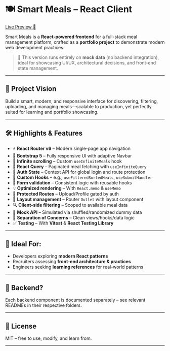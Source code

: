 # 🍽️ Smart Meals – React Client

[Live Preview 🚀](https://smartmeal-preview.netlify.app/)

Smart Meals is a **React-powered frontend** for a full-stack meal management platform, crafted as a **portfolio project** to demonstrate modern web development practices.

> 🔌 This version runs entirely on **mock data** (no backend integration), ideal for showcasing UI/UX, architectural decisions, and front-end state management.

---

## 🎯 Project Vision

Build a smart, modern, and responsive interface for discovering, filtering, uploading, and managing meals—scalable to production, yet perfectly suited for learning and portfolio showcasing.

---

## 🛠️ Highlights & Features

- ⚡ **React Router v6** – Modern single-page app navigation
- 📱 **Bootstrap 5** – Fully responsive UI with adaptive Navbar
- 🔄 **Infinite scrolling** – Custom `useInfiniteMeals` hook
- 🧠 **React Query** – Paginated meal fetching with `useInfiniteQuery`
- 🧾 **Auth State** – Context API for global login and route protection
- 🧰 **Custom Hooks** – e.g., `useFilteredSortedMeals`, `useSubmitHandler`
- 📝 **Form validation** – Consistent logic with reusable hooks
- 💡 **Optimized rendering** – With `React.memo` & `useMemo`
- 🔐 **Protected Routes** – Upload/Profile gated by auth
- 🧱 **Layout management** – Router `Outlet` with layout component
- 🔍 **Client-side filtering** – Scoped to available meal data
- 🎲 **Mock API** – Simulated via shuffled/randomized dummy data
- 🧩 **Separation of Concerns** – Clean views/hooks/data logic
- ✅ **Testing** – With **Vitest** & **React Testing Library**

---

## 🧪 Ideal For:

- Developers exploring **modern React patterns**
- Recruiters assessing **front-end architecture & practices**
- Engineers seeking **learning references** for real-world patterns

---

## 📂 Backend?

Each backend component is documented separately – see relevant READMEs in their respective folders.

---

## 📜 License

MIT – free to use, modify, and learn from.

---
